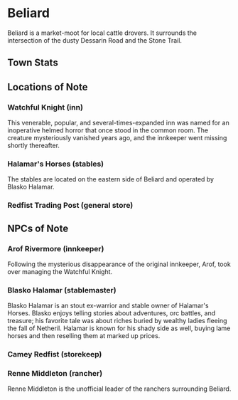# Beliard

Beliard is a market-moot for local cattle drovers. It surrounds the intersection of the dusty Dessarin Road and the Stone Trail.

## Town Stats

## Locations of Note

### Watchful Knight (inn)

This venerable, popular, and several-times-expanded inn was named for an inoperative helmed horror that once stood in the common room. The creature mysteriously vanished years ago, and the innkeeper went missing shortly thereafter.

### Halamar's Horses (stables)

The stables are located on the eastern side of Beliard and operated by Blasko Halamar.

### Redfist Trading Post (general store)


## NPCs of Note

### Arof Rivermore (innkeeper)
Following the mysterious disappearance of the original innkeeper, Arof, took over managing the Watchful Knight.

### Blasko Halamar (stablemaster)

Blasko Halamar is an stout ex-warrior and stable owner of Halamar's Horses. Blasko enjoys telling stories about adventures, orc battles, and treasure; his favorite tale was about riches buried by wealthy ladies fleeing the fall of Netheril. Halamar is known for his shady side as well, buying lame horses and then reselling them at marked up prices.

### Camey Redfist (storekeep)

### Renne Middleton (rancher)

Renne Middleton is the unofficial leader of the ranchers surrounding Beliard.

